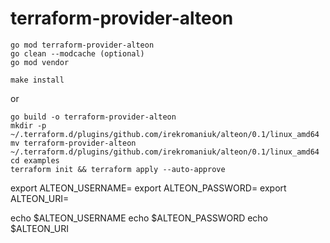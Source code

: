 # terraform-provider-alteon


```
go mod terraform-provider-alteon
go clean --modcache (optional)
go mod vendor 
```

```
make install
```
or

```
go build -o terraform-provider-alteon
mkdir -p ~/.terraform.d/plugins/github.com/irekromaniuk/alteon/0.1/linux_amd64
mv terraform-provider-alteon ~/.terraform.d/plugins/github.com/irekromaniuk/alteon/0.1/linux_amd64
cd examples
terraform init && terraform apply --auto-approve
```


export ALTEON_USERNAME=
export ALTEON_PASSWORD=
export ALTEON_URI=

echo $ALTEON_USERNAME
echo $ALTEON_PASSWORD
echo $ALTEON_URI